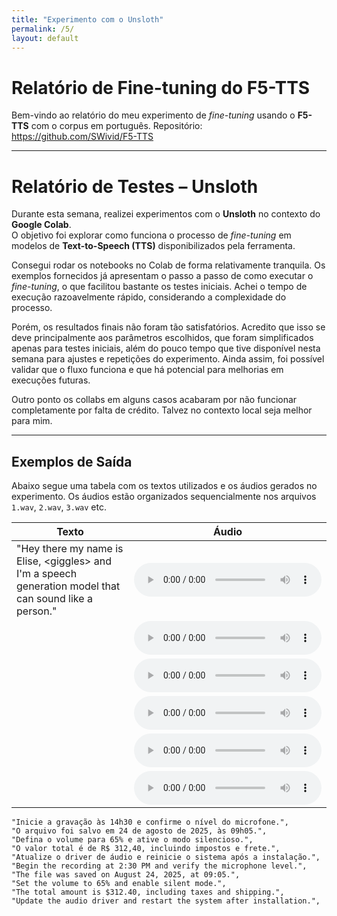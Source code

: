 ```yaml
---
title: "Experimento com o Unsloth"
permalink: /5/
layout: default
---
```


<style>
  .wrapper,
  .markdown-body, .inner, #main_content {
    max-width: 90% !important;
    padding: 1rem 2rem !important;
  }
  .markdown-body table {
    width: 100%;
    border-collapse: collapse;
    margin-bottom: 1rem;
  }
  .markdown-body th,
  .markdown-body td {
    border: 1px solid #ccc;
    padding: 0.5rem;
  }
  .markdown-body th {
    background: #f5f5f5;
    text-align: left;
  }
  .experiment-image, 
  .markdown-body img {
    display: block;
    margin: 1.5rem auto;
    max-width: 90%;
    border: 1px solid #ddd;
    border-radius: 6px;
  }
</style>

# Relatório de Fine-tuning do F5-TTS

Bem-vindo ao relatório do meu experimento de *fine-tuning* usando o **F5-TTS** com o corpus em português. Repositório: https://github.com/SWivid/F5-TTS

---


# Relatório de Testes – Unsloth

Durante esta semana, realizei experimentos com o **Unsloth** no contexto do **Google Colab**.  
O objetivo foi explorar como funciona o processo de *fine-tuning* em modelos de **Text-to-Speech (TTS)** disponibilizados pela ferramenta.  

Consegui rodar os notebooks no Colab de forma relativamente tranquila. Os exemplos fornecidos já apresentam o passo a passo de como executar o *fine-tuning*, o que facilitou bastante os testes iniciais. Achei o tempo de execução razoavelmente rápido, considerando a complexidade do processo.  

Porém, os resultados finais não foram tão satisfatórios. Acredito que isso se deve principalmente aos parâmetros escolhidos, que foram simplificados apenas para testes iniciais, além do pouco tempo que tive disponível nesta semana para ajustes e repetições do experimento. Ainda assim, foi possível validar que o fluxo funciona e que há potencial para melhorias em execuções futuras.  

Outro ponto os collabs em alguns casos acabaram por não funcionar completamente por falta de crédito. Talvez no contexto local seja melhor para mim.

---

## Exemplos de Saída

Abaixo segue uma tabela com os textos utilizados e os áudios gerados no experimento. Os áudios estão organizados sequencialmente nos arquivos `1.wav`, `2.wav`, `3.wav` etc.

| Texto | Áudio |
|-------|-------|
|"Hey there my name is Elise, \<giggles\> and I'm a speech generation model that can sound like a person."| <audio controls src="../audios/experimento_finetune_unsloth/1.wav"></audio>  |
|    | <audio controls src="../audios/experimento_finetune_unsloth/2.wav"></audio>  |
|    | <audio controls src="../audios/experimento_finetune_unsloth/3.wav"></audio>  |
|    | <audio controls src="../audios/experimento_finetune_unsloth/4.wav"></audio>  |
|    | <audio controls src="../audios/experimento_finetune_unsloth/5.wav"></audio>  |
|    | <audio controls src="../audios/experimento_finetune_unsloth/6.wav"></audio>  |



    "Inicie a gravação às 14h30 e confirme o nível do microfone.",
    "O arquivo foi salvo em 24 de agosto de 2025, às 09h05.",
    "Defina o volume para 65% e ative o modo silencioso.",
    "O valor total é de R$ 312,40, incluindo impostos e frete.",
    "Atualize o driver de áudio e reinicie o sistema após a instalação.",
    "Begin the recording at 2:30 PM and verify the microphone level.",
    "The file was saved on August 24, 2025, at 09:05.",
    "Set the volume to 65% and enable silent mode.",
    "The total amount is $312.40, including taxes and shipping.",
    "Update the audio driver and restart the system after installation.",